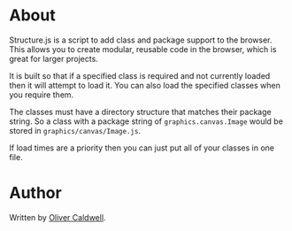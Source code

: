 # About

Structure.js is a script to add class and package support to the browser. This allows you to create modular, reusable code in the browser, which is great for larger projects.

It is built so that if a specified class is required and not currently loaded then it will attempt to load it. You can also load the specified classes when you require them.

The classes must have a directory structure that matches their package string. So a class with a package string of `graphics.canvas.Image` would be stored in `graphics/canvas/Image.js`.

If load times are a priority then you can just put all of your classes in one file.

# Author

Written by [Oliver Caldwell](http://olivercaldwell.co.uk/).